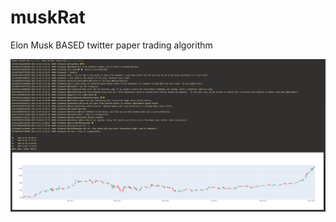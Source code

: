 # muskRat
Elon Musk BASED twitter paper trading algorithm


![alt text](https://github.com/bsumser/muskRat/blob/master/image/musk.png?raw=true)

